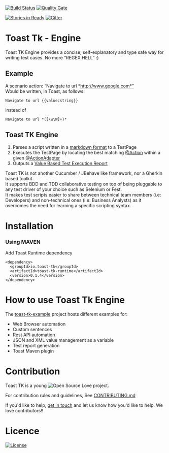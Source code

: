 [![Build Status](https://travis-ci.org/toast-tk/toast-tk-engine.svg?branch=master)](https://travis-ci.org/toast-tk/toast-tk-engine)
[![Quality Gate](https://sonarqube.com/api/badges/gate?key=io.toast-tk%3Atoast-tk-engine)](https://sonarqube.com/api/badges/gate?key=io.toast-tk%3Atoast-tk-engine)

[![Stories in Ready](https://badge.waffle.io/toast-tk/toast-tk-engine.svg?label=ready&title=Ready)](http://waffle.io/toast-tk/toast-tk-engine)
[![Gitter](https://badges.gitter.im/toast-tk/toast-tk-engine.svg)](https://gitter.im/toast-tk/toast-tk-engine?utm_source=badge&utm_medium=badge&utm_campaign=pr-badge)

# Toast Tk - Engine

Toast TK Engine provides a concise, self-explanatory and type safe way for writing test cases. No more “REGEX HELL” :)

## Example
A scenario action: “Navigate to url *http://www.google.com*”  
Would be written, in Toast, as follows: 
```
Navigate to url {{value:string}} 
```
instead of 
```
Navigate to url *([\w\W]+)*
```

## Toast TK Engine
1. Parses a script written in a [markdown format](https://github.com/toast-tk/toast-tk-engine/wiki/how-to-create-a-scenario) to a TestPage
2. Executes the TestPage by locating the best matching [@Action](https://github.com/toast-tk/toast-tk-engine/wiki/how-to-declare-new-actions) within a given [@ActionAdapter](https://github.com/toast-tk/toast-tk-engine/wiki/how-to-declare-new-actions) 
3. Outputs a [Value Based Test Execution Report]()

Toast TK is not another Cucumber / JBehave like framework, nor a Gherkin based toolkit.  
It supports BDD and TDD collaborative testing on top of being pluggable to any test driver of your choice such as Selenium or Fest.  
It makes test scripts easier to share between technical team members (i.e: Developers) and non-technical ones (i.e: Business Analysts) as it overcomes the need for learning a specific scripting syntax.

# Installation
### Using MAVEN

Add Toast Runtime dependency
```
<dependency>
  <groupId>io.toast-tk</groupId>
  <artifactId>toast-tk-runtime</artifactId>
  <version>0.1.4</version>
</dependency>
```

# How to use Toast Tk Engine

The [toast-tk-example](https://github.com/toast-tk/toast-tk-examples) project hosts different examples for:
- Web Browser automation
- Custom sentences
- Rest API automation
- JSON and XML value management as a variable
- Test report generation
- Toast Maven plugin

# Contribution

Toast TK is a young ![Open Source Love](https://badges.frapsoft.com/os/v3/open-source.svg?v=103) project.  

For contribution rules and guidelines, See [CONTRIBUTING.md](https://github.com/toast-tk/toast-tk-engine/blob/snapshot/CONTRIBUTING.md)

If you'd like to help, [get in touch](https://gitter.im/toast-tk/toast-tk-engine) and let us know how you'd like to help. We love contributors!! 

# Licence
[![License](http://img.shields.io/:license-Apache%202-red.svg)](https://github.com/toast-tk/toast-tk-engine/blob/snapshot/LICENSE.md)
